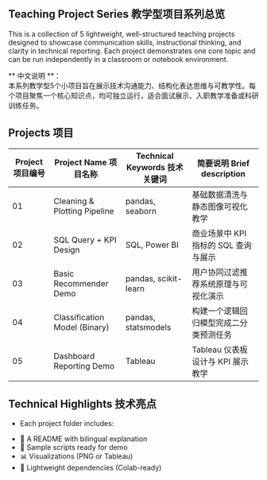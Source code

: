## Teaching Project Series 教学型项目系列总览

This is a collection of 5 lightweight, well-structured teaching projects designed to showcase communication skills, instructional thinking, and clarity in technical reporting. Each project demonstrates one core topic and can be run independently in a classroom or notebook environment.

** 中文说明 **：  
本系列教学型5个小项目旨在展示技术沟通能力、结构化表达思维与可教学性。每个项目聚焦一个核心知识点，均可独立运行，适合面试展示、入职教学准备或科研训练任务。

## Projects 项目

| Project 项目编号 | Project Name 项目名称 | Technical Keywords 技术关键词 | 简要说明 Brief description |
|----------------|----------------------------|-----------------------------|---------------------------------|
| 01       | Cleaning & Plotting Pipeline     | pandas, seaborn             | 基础数据清洗与静态图像可视化教学      |
| 02       | SQL Query + KPI Design           | SQL, Power BI               | 商业场景中 KPI 指标的 SQL 查询与展示 |
| 03       | Basic Recommender Demo           | pandas, scikit-learn        | 用户协同过滤推荐系统原理与可视化演示   |
| 04       | Classification Model (Binary)    | pandas, statsmodels         | 构建一个逻辑回归模型完成二分类预测任务 |
| 05       | Dashboard Reporting Demo         | Tableau                     | Tableau 仪表板设计与 KPI 展示教学   |

## Technical Highlights 技术亮点
* Each project folder includes:

- 📄 A README with bilingual explanation  
- 🧪 Sample scripts ready for demo  
- 📊 Visualizations (PNG or Tableau)  
- 🧰 Lightweight dependencies (Colab-ready)
